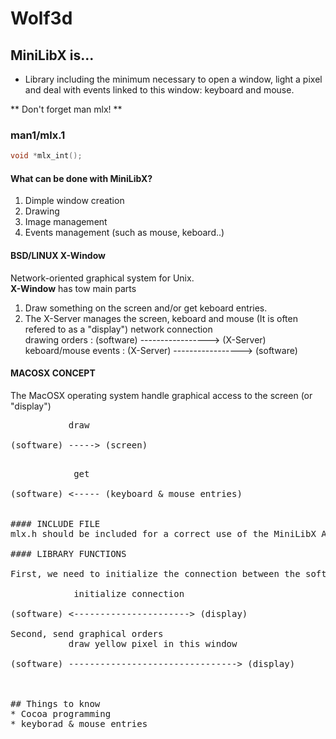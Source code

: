 # Wolf3d

## MiniLibX is...
- Library including the minimum necessary to open a window, light a pixel and deal with events linked to this window: keyboard and mouse. 

** Don't forget man mlx! **  

### man1/mlx.1
```c
void *mlx_int();
```
#### What can be done with MiniLibX?
1. Dimple window creation
2. Drawing
3. Image management
4. Events management (such as mouse, keboard..)

#### BSD/LINUX X-Window
Network-oriented graphical system for Unix.<br>
**X-Window** has tow main parts
1. Draw something on the screen and/or get keboard entries.
2. The X-Server manages the screen, keboard and mouse (It is often refered to as a "display")
                                  network connection  
drawing orders       : (software) -----------------> (X-Server)  
keboard/mouse events : (X-Server) -----------------> (software)  

#### MACOSX CONCEPT
The MacOSX operating system handle graphical access to the screen (or "display")<br>

<pre>           draw<br>
(software) -----> (screen)<br>
<pre>            get<br>
(software) <----- (keyboard & mouse entries)<br>

#### INCLUDE FILE
mlx.h should be included for a correct use of the MiniLibX API. It only contains function proto types, no structure is needed.

#### LIBRARY FUNCTIONS

First, we need to initialize the connection between the software and display.<br>
            initialize connection<br>
(software) <----------------------> (display)<br>
Second, send graphical orders
           draw yellow pixel in this window<br>
(software) --------------------------------> (display)<br>


## Things to know
* Cocoa programming
* keyborad & mouse entries
